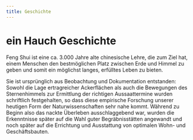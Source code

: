```yaml
---
title: Geschichte
---
```


# ein Hauch Geschichte

Feng Shui ist eine ca. 3.000 Jahre alte chinesische Lehre, die zum Ziel hat, einem Menschen den bestmöglichen Platz zwischen Erde und Himmel zu geben und somit ein möglichst langes, erfülltes Leben zu bieten.

Sie ist ursprünglich aus Beobachtung und Dokumentation entstanden: Sowohl die Lage ertragreicher Ackerflächen als auch die Bewegungen des Sternenhimmels zur Ermittlung der richtigen Aussaattermine wurden schriftlich festgehalten, so dass diese empirische Forschung unserer heutigen Form der Naturwissenschaften sehr nahe kommt. Während zu Beginn also das nackte Überleben ausschlaggebend war, wurden die Erkenntnisse später auf die Wahl guter Begräbnisstätten angewandt und noch später auf die Errichtung und Ausstattung von optimalen Wohn- und Geschäftsbauten.
